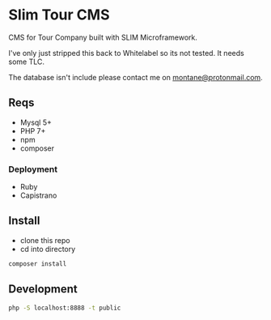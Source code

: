 # Slim Tour CMS
CMS for Tour Company built with SLIM Microframework.

I've only just stripped this back to Whitelabel so its not tested. It needs some TLC.

The database isn't include please contact me on montane@protonmail.com.


## Reqs

- Mysql 5+ 
- PHP 7+
- npm
- composer

### Deployment

- Ruby
- Capistrano

## Install

- clone this repo
- cd into directory

```bash
composer install
```
## Development

```bash
php -S localhost:8888 -t public
```

